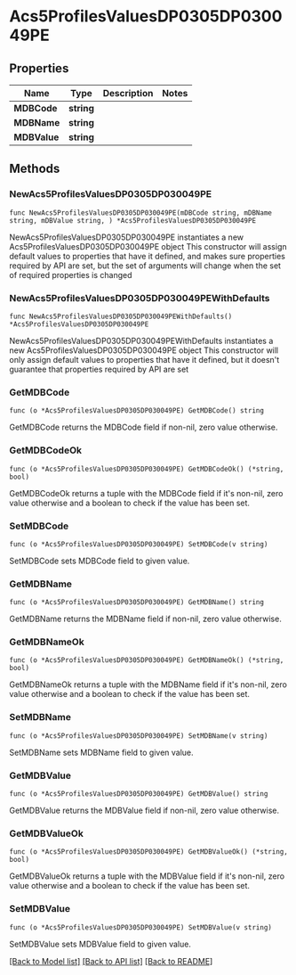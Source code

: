 # Acs5ProfilesValuesDP0305DP030049PE

## Properties

Name | Type | Description | Notes
------------ | ------------- | ------------- | -------------
**MDBCode** | **string** |  | 
**MDBName** | **string** |  | 
**MDBValue** | **string** |  | 

## Methods

### NewAcs5ProfilesValuesDP0305DP030049PE

`func NewAcs5ProfilesValuesDP0305DP030049PE(mDBCode string, mDBName string, mDBValue string, ) *Acs5ProfilesValuesDP0305DP030049PE`

NewAcs5ProfilesValuesDP0305DP030049PE instantiates a new Acs5ProfilesValuesDP0305DP030049PE object
This constructor will assign default values to properties that have it defined,
and makes sure properties required by API are set, but the set of arguments
will change when the set of required properties is changed

### NewAcs5ProfilesValuesDP0305DP030049PEWithDefaults

`func NewAcs5ProfilesValuesDP0305DP030049PEWithDefaults() *Acs5ProfilesValuesDP0305DP030049PE`

NewAcs5ProfilesValuesDP0305DP030049PEWithDefaults instantiates a new Acs5ProfilesValuesDP0305DP030049PE object
This constructor will only assign default values to properties that have it defined,
but it doesn't guarantee that properties required by API are set

### GetMDBCode

`func (o *Acs5ProfilesValuesDP0305DP030049PE) GetMDBCode() string`

GetMDBCode returns the MDBCode field if non-nil, zero value otherwise.

### GetMDBCodeOk

`func (o *Acs5ProfilesValuesDP0305DP030049PE) GetMDBCodeOk() (*string, bool)`

GetMDBCodeOk returns a tuple with the MDBCode field if it's non-nil, zero value otherwise
and a boolean to check if the value has been set.

### SetMDBCode

`func (o *Acs5ProfilesValuesDP0305DP030049PE) SetMDBCode(v string)`

SetMDBCode sets MDBCode field to given value.


### GetMDBName

`func (o *Acs5ProfilesValuesDP0305DP030049PE) GetMDBName() string`

GetMDBName returns the MDBName field if non-nil, zero value otherwise.

### GetMDBNameOk

`func (o *Acs5ProfilesValuesDP0305DP030049PE) GetMDBNameOk() (*string, bool)`

GetMDBNameOk returns a tuple with the MDBName field if it's non-nil, zero value otherwise
and a boolean to check if the value has been set.

### SetMDBName

`func (o *Acs5ProfilesValuesDP0305DP030049PE) SetMDBName(v string)`

SetMDBName sets MDBName field to given value.


### GetMDBValue

`func (o *Acs5ProfilesValuesDP0305DP030049PE) GetMDBValue() string`

GetMDBValue returns the MDBValue field if non-nil, zero value otherwise.

### GetMDBValueOk

`func (o *Acs5ProfilesValuesDP0305DP030049PE) GetMDBValueOk() (*string, bool)`

GetMDBValueOk returns a tuple with the MDBValue field if it's non-nil, zero value otherwise
and a boolean to check if the value has been set.

### SetMDBValue

`func (o *Acs5ProfilesValuesDP0305DP030049PE) SetMDBValue(v string)`

SetMDBValue sets MDBValue field to given value.



[[Back to Model list]](../README.md#documentation-for-models) [[Back to API list]](../README.md#documentation-for-api-endpoints) [[Back to README]](../README.md)


